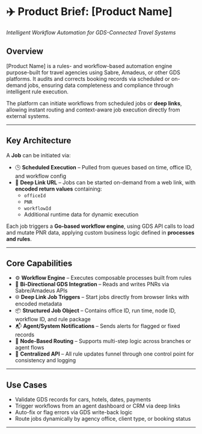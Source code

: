 # ✈️ Product Brief: [Product Name]
*Intelligent Workflow Automation for GDS-Connected Travel Systems*

## Overview  
[Product Name] is a rules- and workflow-based automation engine purpose-built for travel agencies using Sabre, Amadeus, or other GDS platforms. It audits and corrects booking records via scheduled or on-demand jobs, ensuring data completeness and compliance through intelligent rule execution.

The platform can initiate workflows from scheduled jobs or **deep links**, allowing instant routing and context-aware job execution directly from external systems.

---

## Key Architecture  

A **Job** can be initiated via:

- 🕒 **Scheduled Execution** – Pulled from queues based on time, office ID, and workflow config  
- 🔗 **Deep Link URL** – Jobs can be started on-demand from a web link, with **encoded return values** containing:  
  - `officeId`  
  - `PNR`  
  - `workflowId`  
  - Additional runtime data for dynamic execution  

Each job triggers a **Go-based workflow engine**, using GDS API calls to load and mutate PNR data, applying custom business logic defined in **processes and rules**.

---

## Core Capabilities  

- ⚙️ **Workflow Engine** – Executes composable processes built from rules  
- 🔁 **Bi-Directional GDS Integration** – Reads and writes PNRs via Sabre/Amadeus APIs  
- 🌐 **Deep Link Job Triggers** – Start jobs directly from browser links with encoded metadata  
- 📦 **Structured Job Object** – Contains office ID, run time, node ID, workflow ID, and rule package  
- 📬 **Agent/System Notifications** – Sends alerts for flagged or fixed records  
- 🚦 **Node-Based Routing** – Supports multi-step logic across branches or agent flows  
- 🔧 **Centralized API** – All rule updates funnel through one control point for consistency and logging  

---

## Use Cases  

- Validate GDS records for cars, hotels, dates, payments  
- Trigger workflows from an agent dashboard or CRM via deep links  
- Auto-fix or flag errors via GDS write-back logic  
- Route jobs dynamically by agency office, client type, or booking status  

---
